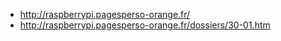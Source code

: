 - http://raspberrypi.pagesperso-orange.fr/
- http://raspberrypi.pagesperso-orange.fr/dossiers/30-01.htm
